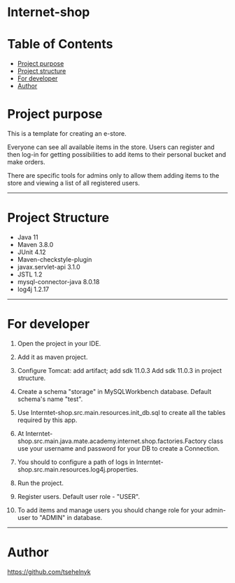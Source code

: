 # Internet-shop


# Table of Contents
* [Project purpose](#purpose)
* [Project structure](#structure)
* [For developer](#developer-start)
* [Author](#author)

# <a name="purpose"></a>Project purpose
This is a template for creating an e-store.

Everyone can see all available items in the store. Users can register and then log-in for getting possibilities to add items to their personal bucket and make orders.

There are specific tools for admins only to allow them adding items to the store and viewing a list of all registered users.

<hr>

# <a name="structure"></a>Project Structure
* Java 11
* Maven 3.8.0
* JUnit 4.12
* Maven-checkstyle-plugin
* javax.servlet-api 3.1.0
* JSTL 1.2
* mysql-connector-java 8.0.18
* log4j 1.2.17
<hr>

# <a name="developer-start"></a>For developer

1. Open the project in your IDE.

2. Add it as maven project.

3. Configure Tomcat:
add artifact;
add sdk 11.0.3
Add sdk 11.0.3 in project struсture.

4. Create a schema "storage" in MySQLWorkbench database. Default schema's name "test".

5. Use Interntet-shop.src.main.resources.init_db.sql to create all the tables required by this app.

6. At Interntet-shop.src.main.java.mate.academy.internet.shop.factories.Factory class use your username 
and password for your DB to create a Connection.

7. You should to configure a path of logs in Interntet-shop.src.main.resources.log4j.properties.

8. Run the project.

9. Register users. Default user role - "USER".

10. To add items and manage users you should change role for your admin-user to "ADMIN" in database. 
<hr>

# <a name="author"></a>Author

https://github.com/tsehelnyk


